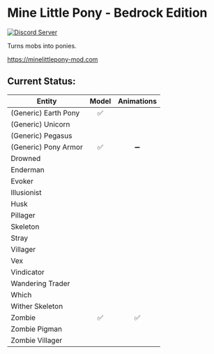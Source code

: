 # Mine Little Pony - Bedrock Edition

[![Discord Server](https://img.shields.io/discord/182490536119107584.svg?color=blueviolet)](https://discord.gg/HbJSFyu)

Turns mobs into ponies.

https://minelittlepony-mod.com

## Current Status:

| Entity               | Model | Animations |
|----------------------|:-----:|:----------:|
| (Generic) Earth Pony | ✅     |            |
| (Generic) Unicorn    |       |            |
| (Generic) Pegasus    |       |            |
| (Generic) Pony Armor | ✅     | ➖           |
| Drowned              |       |            |
| Enderman             |       |            |
| Evoker               |       |            |
| Illusionist          |       |            |
| Husk                 |       |            |
| Pillager             |       |            |
| Skeleton             |       |            |
| Stray                |       |            |
| Villager             |       |            |
| Vex                  |       |            |
| Vindicator           |       |            |
| Wandering Trader     |       |            |
| Which                |       |            |
| Wither Skeleton      |       |            |
| Zombie               | ✅     | ✅         |
| Zombie Pigman        |       |            |
| Zombie Villager      |       |            |
